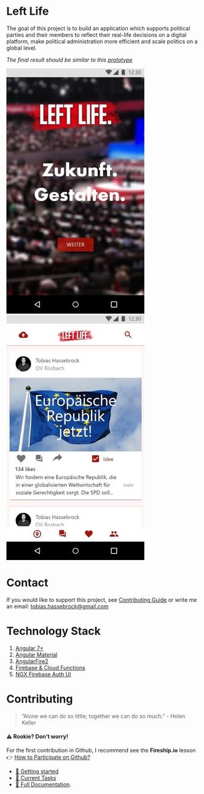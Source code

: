 # Left Life

The goal of this project is to build an application which supports political parties and their members to reflect their real-life decisions on a digital platform, make political administration more efficient and scale politics on a global level.

_The final result should be similar to this [prototype](https://xd.adobe.com/view/4934154e-d639-45d7-47ab-212c20ac9258-3f05/)_

<img src="public/leftlife-preview.jpg">
<img src="public/leftlife-preview-timeline.jpg">

# Contact
If you would like to support this project, see [Contributing Guide](docs/tutorials/contributing.md) or write me an email: <a href="mailto:tobias.hassebrock@gmail.com">tobias.hassebrock@gmail.com</a>

# Technology Stack
1. [Angular 7+](https://angular.io)
2. [Angular Material](https://material.angular.io)
3. [AngularFire2](https://github.com/angular/angularfire2)
4. [Firebase & Cloud Functions](https://firebase.google.com/)
5. [NGX Firebase Auth UI](https://ngx-auth-firebaseui.firebaseapp.com)

# Contributing
> “Alone we can do so little; together we can do so much.” - Helen Keller

#### ⚠ Rookie? Don't worry!
For the first contribution in Github, I recommend see the **Fireship.io** lesson 👉 [How to Participate on Github?](https://fireship.io/snippets/git-how-to-participate-on-github/)

* [🚀 Getting started](docs/tutorials/set-up.md)
* [📃 Current Tasks](docs/tutorials/tasks.md)
* [📖 Full Documentation](docs).
